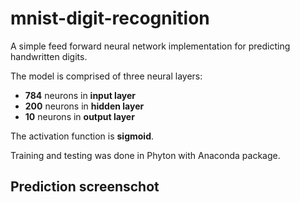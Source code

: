 # mnist-digit-recognition
A simple feed forward neural network implementation for predicting handwritten digits.

The model is comprised of three neural layers:
  - **784** neurons in **input layer**
  - **200** neurons in **hidden layer**
  - **10** neurons in **output layer**

The activation function is **sigmoid**.

Training and testing was done in Phyton with Anaconda package.

## Prediction screenschot

[prediction-result]: https://github.com/gboduljak/mnist-digit-recognition/blob/master/readme-resources/prediction-result.png "Prediction Result"